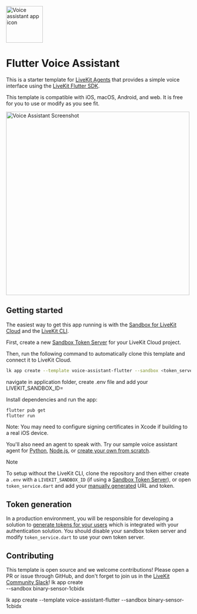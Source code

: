 <img src="./.github/assets/app-icon.png" alt="Voice assistant app icon" width="100" height="100">

# Flutter Voice Assistant

This is a starter template for [LiveKit Agents](https://docs.livekit.io/agents/overview/) that provides a simple voice interface using the [LiveKit Flutter SDK](https://github.com/livekit/client-sdk-flutter).

This template is compatible with iOS, macOS, Android, and web. It is free for you to use or modify as you see fit.

<img src="./.github/assets/screenshot.png" alt="Voice Assistant Screenshot" height="500">

## Getting started

The easiest way to get this app running is with the [Sandbox for LiveKit Cloud](https://cloud.livekit.io/projects/p_/sandbox) and the [LiveKit CLI](https://docs.livekit.io/home/cli/cli-setup/).

First, create a new [Sandbox Token Server](https://cloud.livekit.io/projects/p_mytc7vpzfkt/sandbox/templates/token-server) for your LiveKit Cloud project.

Then, run the following command to automatically clone this template and connect it to LiveKit Cloud.


```bash
lk app create --template voice-assistant-flutter --sandbox <token_server_sandbox_id>
```
navigate in application folder, create .env file and add your LIVEKIT_SANDBOX_ID=<your-sandbox-id>

Install dependencies and run the app:
```bash
flutter pub get
flutter run
```

Note: You may need to configure signing certificates in Xcode if building to a real iOS device.

You'll also need an agent to speak with. Try our sample voice assistant agent for [Python](https://github.com/livekit-examples/voice-pipeline-agent-python), [Node.js](https://github.com/livekit-examples/voice-pipeline-agent-node), or [create your own from scratch](https://docs.livekit.io/agents/quickstart/).

> [!NOTE]
> To setup without the LiveKit CLI, clone the repository and then either create a `.env` with a `LIVEKIT_SANDBOX_ID` (if using a [Sandbox Token Server](https://cloud.livekit.io/projects/p_/sandbox/templates/token-server)), or open `token_service.dart` and add your [manually generated](#token-generation) URL and token.

## Token generation

In a production environment, you will be responsible for developing a solution to [generate tokens for your users](https://docs.livekit.io/home/server/generating-tokens/) which is integrated with your authentication solution. You should disable your sandbox token server and modify `token_service.dart` to use your own token server.

## Contributing

This template is open source and we welcome contributions! Please open a PR or issue through GitHub, and don't forget to join us in the [LiveKit Community Slack](https://livekit.io/join-slack)!
lk app create \
--sandbox binary-sensor-1cbidx

lk app create --template voice-assistant-flutter --sandbox binary-sensor-1cbidx

